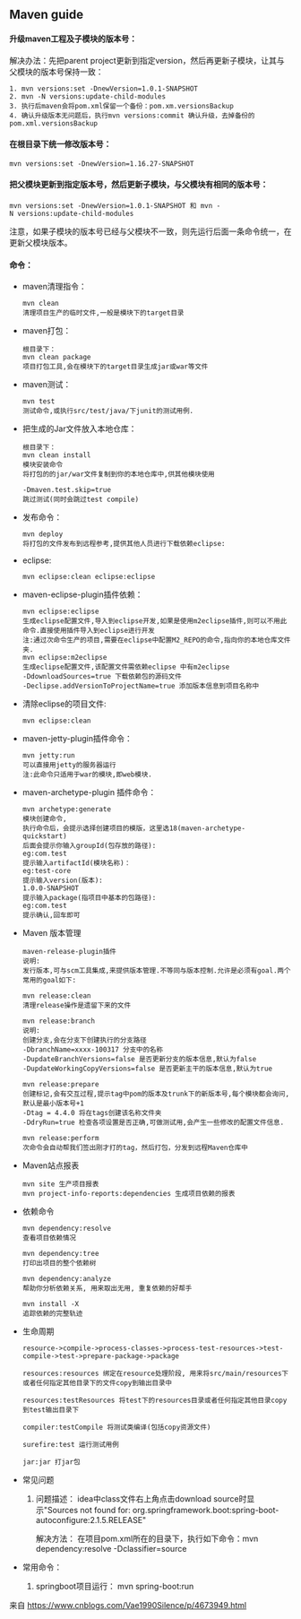 

## Maven guide

#### 升级maven工程及子模块的版本号：

解决办法：先把parent project更新到指定version，然后再更新子模块，让其与父模块的版本号保持一致：

```
1. mvn versions:set -DnewVersion=1.0.1-SNAPSHOT
2. mvn -N versions:update-child-modules
3. 执行后maven会将pom.xml保留一个备份：pom.xm.versionsBackup
4. 确认升级版本无问题后，执行mvn versions:commit 确认升级，去掉备份的pom.xml.versionsBackup
```

#### 在根目录下统一修改版本号：

```
mvn versions:set -DnewVersion=1.16.27-SNAPSHOT
```

#### 把父模块更新到指定版本号，然后更新子模块，与父模块有相同的版本号：

```
mvn versions:set -DnewVersion=1.0.1-SNAPSHOT 和 mvn -N versions:update-child-modules  
```

注意，如果子模块的版本号已经与父模块不一致，则先运行后面一条命令统一，在更新父模块版本。

#### 命令：

* maven清理指令：

  ```
  mvn clean 
  清理项目生产的临时文件,一般是模块下的target目录 
  ```

* maven打包：

  ```
  根目录下：
  mvn clean package
  项目打包工具,会在模块下的target目录生成jar或war等文件
  ```

* maven测试：

  ```
  mvn test 
  测试命令,或执行src/test/java/下junit的测试用例.
  ```

* 把生成的Jar文件放入本地仓库：

  ```
  根目录下：
  mvn clean install
  模块安装命令 
  将打包的的jar/war文件复制到你的本地仓库中,供其他模块使用
   
  -Dmaven.test.skip=true 
  跳过测试(同时会跳过test compile) 
  ```

* 发布命令：

  ```
  mvn deploy
  将打包的文件发布到远程参考,提供其他人员进行下载依赖eclipse:
  ```

* eclipse:

  ```
  mvn eclipse:clean eclipse:eclipse
  ```

* maven-eclipse-plugin插件依赖： 

  ```
  mvn eclipse:eclipse 
  生成eclipse配置文件,导入到eclipse开发,如果是使用m2eclipse插件,则可以不用此命令.直接使用插件导入到eclipse进行开发
  注:通过次命令生产的项目,需要在eclipse中配置M2_REPO的命令,指向你的本地仓库文件夹. 
  mvn eclipse:m2eclipse 
  生成eclipse配置文件,该配置文件需依赖eclipse 中有m2eclipse 
  -DdownloadSources=true 下载依赖包的源码文件 
  -Declipse.addVersionToProjectName=true 添加版本信息到项目名称中 
  ```

* 清除eclipse的项目文件:

  ```
  mvn eclipse:clean 
  ```

* maven-jetty-plugin插件命令：

  ```
  mvn jetty:run 
  可以直接用jetty的服务器运行 
  注:此命令只适用于war的模块,即web模块. 
  ```

* maven-archetype-plugin 插件命令： 

  ```
  mvn archetype:generate 
  模块创建命令, 
  执行命令后，会提示选择创建项目的模版，这里选18(maven-archetype-quickstart) 
  后面会提示你输入groupId(包存放的路径): 
  eg:com.test 
  提示输入artifactId(模块名称)： 
  eg:test-core 
  提示输入version(版本): 
  1.0.0-SNAPSHOT 
  提示输入package(指项目中基本的包路径): 
  eg:com.test 
  提示确认,回车即可
  ```

* Maven 版本管理 

  ```
  maven-release-plugin插件 
  说明: 
  发行版本,可与scm工具集成,来提供版本管理.不等同与版本控制.允许是必须有goal.两个常用的goal如下: 
  
  mvn release:clean 
  清理release操作是遗留下来的文件 
  
  mvn release:branch 
  说明: 
  创建分支,会在分支下创建执行的分支路径 
  -DbranchName=xxxx-100317 分支中的名称 
  -DupdateBranchVersions=false 是否更新分支的版本信息,默认为false 
  -DupdateWorkingCopyVersions=false 是否更新主干的版本信息,默认为true 
  
  mvn release:prepare 
  创建标记,会有交互过程,提示tag中pom的版本及trunk下的新版本号,每个模块都会询问,默认是最小版本号+1 
  -Dtag = 4.4.0 将在tags创建该名称文件夹 
  -DdryRun=true 检查各项设置是否正确,可做测试用,会产生一些修改的配置文件信息. 
  
  mvn release:perform 
  次命令会自动帮我们签出刚才打的tag，然后打包，分发到远程Maven仓库中 
  
  ```

* Maven站点报表 

  ```
  mvn site 生产项目报表 
  mvn project-info-reports:dependencies 生成项目依赖的报表 
  ```

* 依赖命令 

  ```
  mvn dependency:resolve 
  查看项目依赖情况
  
  mvn dependency:tree 
  打印出项目的整个依赖树
  
  mvn dependency:analyze 
  帮助你分析依赖关系, 用来取出无用, 重复依赖的好帮手
  
  mvn install -X 
  追踪依赖的完整轨迹 
  ```

* 生命周期 

  ```
  resource->compile->process-classes->process-test-resources->test-compile->test->prepare-package->package 
  
  resources:resources 绑定在resource处理阶段, 用来将src/main/resources下或者任何指定其他目录下的文件copy到输出目录中 
  
  resources:testResources 将test下的resources目录或者任何指定其他目录copy到test输出目录下 
  
  compiler:testCompile 将测试类编译(包括copy资源文件) 
  
  surefire:test 运行测试用例 
  
  jar:jar 打jar包
  ```

* 常见问题

    1. 问题描述：
            idea中class文件右上角点击download source时显示"Sources not found for: org.springframework.boot:spring-boot-autoconfigure:2.1.5.RELEASE"
    
       解决方法：
            在项目pom.xml所在的目录下，执行如下命令：mvn dependency:resolve -Dclassifier=source
            
* 常用命令：
    
    1. springboot项目运行：
            mvn spring-boot:run            

来自 <https://www.cnblogs.com/Vae1990Silence/p/4673949.html> 
